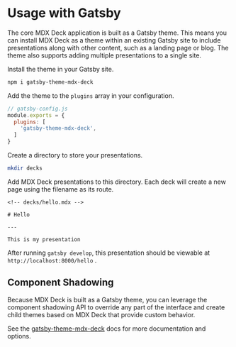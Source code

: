 
# Usage with Gatsby

The core MDX Deck application is built as a Gatsby theme.
This means you can install MDX Deck as a theme within an existing Gatsby site to include presentations along with other content, such as a landing page or blog.
The theme also supports adding multiple presentations to a single site.

Install the theme in your Gatsby site.

```sh
npm i gatsby-theme-mdx-deck
```

Add the theme to the `plugins` array in your configuration.

```js
// gatsby-config.js
module.exports = {
  plugins: [
    'gatsby-theme-mdx-deck',
  ]
}
```

Create a directory to store your presentations.

```sh
mkdir decks
```

Add MDX Deck presentations to this directory.
Each deck will create a new page using the filename as its route.

```mdx
<!-- decks/hello.mdx -->

# Hello

---

This is my presentation
```

After running `gatsby develop`, this presentation should be viewable at `http://localhost:8000/hello` .

## Component Shadowing

Because MDX Deck is built as a Gatsby theme, you can leverage the component shadowing API to override any part of the interface
and create child themes based on MDX Deck that provide custom behavior.

See the [gatsby-theme-mdx-deck](../packages/gatsby-theme) docs for more documentation and options.
